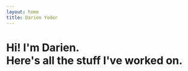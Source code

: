 ```yaml
---
layout: home
title: Darien Yoder
---
```


# Hi! I'm Darien. <br> Here's all the stuff I've worked on.
